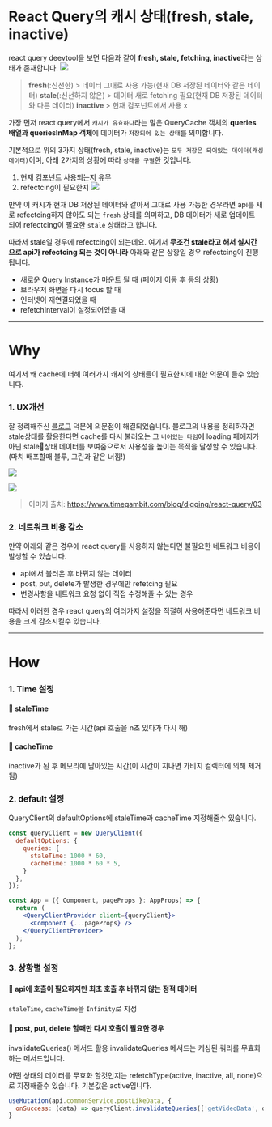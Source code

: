 
# React Query의 캐시 상태(fresh, stale, inactive)

react query deevtool을 보면 다음과 같이 **fresh, stale, fetching, inactive**라는 상태가 존재합니다.
![](https://velog.velcdn.com/images/boyeon_jeong/post/0bf44066-16bd-46e6-9b31-f8319aaa0697/image.png)

> **fresh**(:신선한) > 데이터 그대로 사용 가능(현재 DB 저장된 데이터와 같은 데이터)
**stale**(:신선하지 않은) > 데이터 새로 fetching 필요(현재 DB 저장된 데이터와 다른 데이터)
**inactive** > 현재 컴포넌트에서 사용 x

가장 먼저 react query에서 `캐시가 유효하다`라는 말은 QueryCache 객체의 **queries 배열과 queriesInMap 객체**에 데이터가 `저장되어 있는 상태`를 의미합니다. 

기본적으로 위의 3가지 상태(fresh, stale, inactive)는 `모두 저장은 되어있는 데이터(캐싱 데이터)`이며, 아래 2가지의 상황에 따라 `상태를 구별`한 것입니다.
1. 현재 컴포넌트 사용되는지 유무
2. refectcing이 필요한지
![](https://velog.velcdn.com/images/boyeon_jeong/post/a5aa06d7-cd7e-4964-8cff-175d6bb2c9b1/image.png)


만약 이 캐시가 현재 DB 저장된 데이터와 같아서 그대로 사용 가능한 경우라면 api를 새로 refectcing하지 않아도 되는 `fresh` 상태를 의미하고, DB 데이터가 새로 업데이트 되어 refectcing이 필요한 `stale` 상태라고 합니다.

따라서 stale일 경우에 refectcing이 되는데요. 여기서 **무조건 stale라고 해서 실시간으로 api가 refectcing 되는 것이 아니라** 아래와 같은 상황일 경우 refectcing이 진행됩니다.
- 새로운 Query Instance가 마운트 될 때 (페이지 이동 후 등의 상황)
- 브라우저 화면을 다시 focus 할 때
- 인터넷이 재연결되었을 때
- refetchInterval이 설정되어있을 때

---

# Why
여기서 왜 cache에 더해 여러가지 캐시의 상태들이 필요한지에 대한 의문이 들수 있습니다.
### 1. UX개선
잘 정리해주신 [블로그](https://www.timegambit.com/blog/digging/react-query/03) 덕분에 의문점이 해결되었습니다. 블로그의 내용을 정리하자면 stale상태를 활용한다면 cache를 다시 불러오는 그 `비어있는 타임`에 loading 페에지가 아닌 stale상태 데이터를 보여줌으로서 사용성을 높이는 목적을 달성할 수 있습니다. (마치 배포할때 블루, 그린과 같은 너낌!)

![](https://velog.velcdn.com/images/boyeon_jeong/post/b76bffdc-dd3a-4109-a84b-d9695ac807c5/image.png)

![](https://velog.velcdn.com/images/boyeon_jeong/post/2558ffe4-eba1-4d9d-babf-31d57088b5e1/image.png)

> 이미지 출처: https://www.timegambit.com/blog/digging/react-query/03

### 2. 네트워크 비용 감소
만약 아래와 같은 경우에 react query를 사용하지 않는다면 불필요한 네트워크 비용이 발생할 수 있습니다.

- api에서 불러온 후 바뀌지 않는 데이터
- post, put, delete가 발생한 경우에만 refetcing 필요
- 변경사항을 네트워크 요청 없이 직접 수정해줄 수 있는 경우

따라서 이러한 경우 react query의 여러가지 설정을 적절히 사용해준다면 네트워크 비용을 크게 감소시킬수 있습니다.

---

# How
### 1. Time 설정
#### 📌 staleTime
fresh에서 stale로 가는 시간(api 호출을 n초 있다가 다시 해)

#### 📌 cacheTime
inactive가 된 후 메모리에 남아있는 시간(이 시간이 지나면 가비지 컬렉터에 의해 제거됨)

### 2. default 설정
QueryClient의 defaultOptions에 staleTime과 cacheTime 지정해줄수 있습니다.
```jsx
const queryClient = new QueryClient({
  defaultOptions: {
    queries: {
      staleTime: 1000 * 60,
      cacheTime: 1000 * 60 * 5,
    }
  },
});

const App = ({ Component, pageProps }: AppProps) => {
  return (
    <QueryClientProvider client={queryClient}>
      <Component {...pageProps} />
    </QueryClientProvider>
  );
};
```

### 3. 상황별 설정

#### 📌 api에 호출이 필요하지만 최초 호출 후 바뀌지 않는 정적 데이터
`staleTime`, `cacheTime`을 `Infinity`로 지정

#### 📌 post, put, delete 할때만 다시 호출이 필요한 경우
invalidateQueries() 메서드 활용
invalidateQueries 메서드는 캐싱된 쿼리를 무효화하는 메서드입니다.

어떤 상태의 데이터를 무효화 할것인지는 refetchType(active, inactive, all, none)으로 지정해줄수 있습니다. 기본값은 active입니다.
```jsx
useMutation(api.commonService.postLikeData, {
  onSuccess: (data) => queryClient.invalidateQueries(['getVideoData', data.newsId]);
}
```




